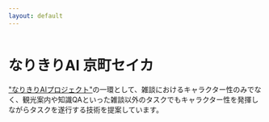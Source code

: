 ```yaml
---
layout: default
---
```





<!-- Columns start at 50% wide on mobile and bump up to 33.3% wide on desktop -->
<div class="row">
  <div class="col-sm-4" style="float:left;">
    <div class="iframely-embed"><div class="iframely-responsive" style="padding-bottom: 52.3333%; padding-top: 120px;"><a href="https://www.asahi.com/articles/ASN767DSSN73PLZB001.html" data-iframely-url="//iframely.net/Amrkkes"></a></div></div><script async src="//iframely.net/embed.js"></script>
  </div>
  <div class="col-sm-8" style="float:left;">
    <div class="jumbotron jumbotron-fluid">
      <div class="container">
        <h1 class="display-4">なりきりAI 京町セイカ</h1>
        <p class="lead"><a href="https://narikiri-qa.jp/">"なりきりAIプロジェクト"</a>の一環として、雑談におけるキャラクター性のみでなく、観光案内や知識QAといった雑談以外のタスクでもキャラクター性を発揮しながらタスクを遂行する技術を提案しています。</p>
      </div>
    </div>
  </div>
</div>